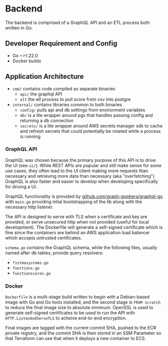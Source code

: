 # Backend

The backend is comprised of a GraphQL API and an ETL process both written in Go.

## Developer Requirement and Config

- Go ~>1.22.0
- Docker buildx

## Application Architecture

- `cmd/` contains code compiled as separate binaries
  - `api/` the graphql API
  - `elt` the etl process to pull score from csv into postgre
- `internal/` contains libraries common to both binaries
  - `config/` pulls api and db settings from environment variables
  - `db/` is a lite wrapper around pgx that handles passing config and returning a db connection
  - `secrets/` is a lite wrapper around AWS secrets manager sdk to cache and refresh secrets that could potentially be rotated while a process is running

### GraphQL API

GraphQL was chosen because the primary purpose of this API is to drive the UI (see `ui/`). While REST APIs are popular and still make sense for some use cases, they often lead to the UI client making more requests than necessary and retrieving more data than necessary (aka "overfetching"). GraphQL is also faster and easier to develop when developing specifically for driving a UI.

GraphQL functionality is provided by [github.com/graph-gophers/graphql-go](github.com/graph-gophers/graphql-go) with `main.go` providing intial bootstrapping of the lib along with the necessary http listener.

The API is designed to serve with TLS when a certificate and key are provided, or serve unsecured http when not provided (useful for local development). The Dockerfile will generate a self-signed certificate which is fine since the containers are behind an AWS application load balancer which accepts untrusted certificates.

`schema.go` contains the GraphQL schema, while the following files, usually named after db tables, provide query resolvers:
- `fistmasystems.go`
- `functions.go`
- `functionscores.go`


### Docker

`Dockerfile` is a multi-stage build written to begin with a Debian-based image with Go and Go tools installed, and the second stage is `FROM scratch` to reduce the final image size to absolute minimum. OpenSSL is used to generate self-signed certificates to be used to run the API with `HTTP.ListenAndServeTLS` to acheive end-to-end encryption.

Final images are tagged with the current commit SHA, pushed to the ECR private registry, and the commit SHA is then stored in an SSM Parameter so that Terraform can use that when it deploys a new container to ECS.
